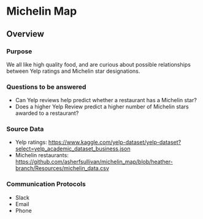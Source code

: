 # Michelin Map

## Overview

### Purpose
We all like high quality food, and are curious about possible relationships between Yelp ratings and Michelin star designations.

### Questions to be answered
- Can Yelp reviews help predict whether a restaurant has a Michelin star? 
- Does a higher Yelp Review predict a higher number of Michelin stars awarded to a restaurant? 

### Source Data
- Yelp ratings: https://www.kaggle.com/yelp-dataset/yelp-dataset?select=yelp_academic_dataset_business.json
- Michelin restaurants: https://github.com/asherfsullivan/michelin_map/blob/heather-branch/Resources/michelin_data.csv

### Communication Protocols
- Slack
- Email 
- Phone
